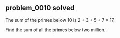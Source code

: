 ## problem_0010 solved
The sum of the primes below 10 is 2 + 3 + 5 + 7 = 17.

Find the sum of all the primes below two million.

